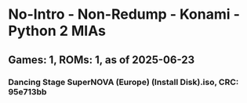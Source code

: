 # No-Intro - Non-Redump - Konami - Python 2 MIAs
## Games: 1, ROMs: 1, as of 2025-06-23

### Dancing Stage SuperNOVA (Europe) (Install Disk).iso, CRC: 95e713bb
